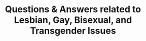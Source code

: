---
title: "Questions & Answers related to Lesbian, Gay, Bisexual, and Transgender Issues"
topic: "LGBT Issues"
---